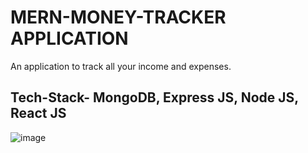 # MERN-MONEY-TRACKER APPLICATION
An application to track all your income and expenses.

## Tech-Stack- MongoDB, Express JS, Node JS, React JS

![image](https://user-images.githubusercontent.com/55393534/212351766-48477692-dee1-404b-96a6-184433e1778b.png)
